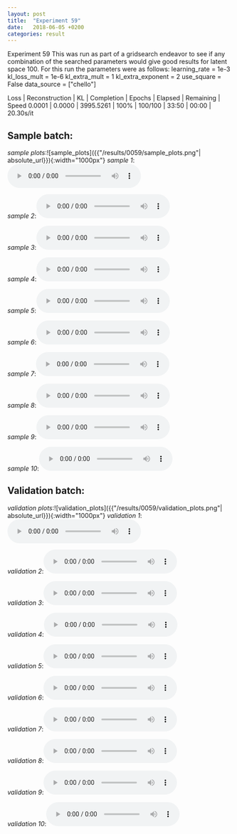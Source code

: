 ```yaml
---
layout: post
title:  "Experiment 59"
date:   2018-06-05 +0200
categories: result
---
```

Experiment 59
This was run as part of a gridsearch endeavor to see if any combination of the searched parameters would give good results for latent space 100.
For this run the parameters were as follows:
learning_rate = 1e-3
kl_loss_mult = 1e-6
kl_extra_mult = 1
kl_extra_exponent = 2
use_square = False
data_source = ["chello"]

Loss | Reconstruction | KL | Completion | Epochs | Elapsed | Remaining | Speed
0.0001 | 0.0000 | 3995.5261 | 100% | 100/100 | 33:50 | 00:00 | 20.30s/it



## **Sample batch**:
_sample plots_:![sample_plots]({{"/results/0059/sample_plots.png"| absolute_url}}){:width="1000px"}
_sample 1_:<audio src="/ResultsOverview/results/0059/sample_1.wav" controls preload></audio>

_sample 2_:<audio src="/ResultsOverview/results/0059/sample_2.wav" controls preload></audio>

_sample 3_:<audio src="/ResultsOverview/results/0059/sample_3.wav" controls preload></audio>

_sample 4_:<audio src="/ResultsOverview/results/0059/sample_4.wav" controls preload></audio>

_sample 5_:<audio src="/ResultsOverview/results/0059/sample_5.wav" controls preload></audio>

_sample 6_:<audio src="/ResultsOverview/results/0059/sample_6.wav" controls preload></audio>

_sample 7_:<audio src="/ResultsOverview/results/0059/sample_7.wav" controls preload></audio>

_sample 8_:<audio src="/ResultsOverview/results/0059/sample_8.wav" controls preload></audio>

_sample 9_:<audio src="/ResultsOverview/results/0059/sample_9.wav" controls preload></audio>

_sample 10_:<audio src="/ResultsOverview/results/0059/sample_10.wav" controls preload></audio>

## **Validation batch**:
_validation plots_:![validation_plots]({{"/results/0059/validation_plots.png"| absolute_url}}){:width="1000px"}
_validation 1_:<audio src="/ResultsOverview/results/0059/validation_1.wav" controls preload></audio>

_validation 2_:<audio src="/ResultsOverview/results/0059/validation_2.wav" controls preload></audio>

_validation 3_:<audio src="/ResultsOverview/results/0059/validation_3.wav" controls preload></audio>

_validation 4_:<audio src="/ResultsOverview/results/0059/validation_4.wav" controls preload></audio>

_validation 5_:<audio src="/ResultsOverview/results/0059/validation_5.wav" controls preload></audio>

_validation 6_:<audio src="/ResultsOverview/results/0059/validation_6.wav" controls preload></audio>

_validation 7_:<audio src="/ResultsOverview/results/0059/validation_7.wav" controls preload></audio>

_validation 8_:<audio src="/ResultsOverview/results/0059/validation_8.wav" controls preload></audio>

_validation 9_:<audio src="/ResultsOverview/results/0059/validation_9.wav" controls preload></audio>

_validation 10_:<audio src="/ResultsOverview/results/0059/validation_10.wav" controls preload></audio>
